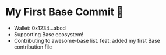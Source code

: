# My First Base Commit 💙

- Wallet: 0x1234...abcd
- Supporting Base ecosystem!
- Contributing to awesome-base list.
feat: added my first Base contribution file

